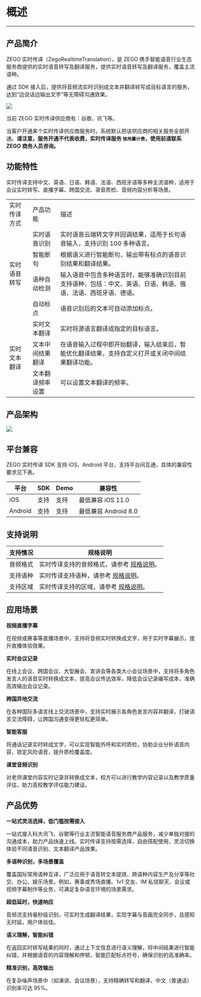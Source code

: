 # 概述

- - -

## 产品简介

ZEGO 实时传译（ZegoRealtimeTranslation），是 ZEGO 携手智能语音行业生态服务商提供的实时语音转写及翻译服务，提供实时语音转写及翻译服务，覆盖主流语种。

通过 SDK 接入后，提供将音频流实时识别成文本并翻译转写成目标语言的服务，达到“边说话边输出文字”等无障碍沟通效果。

<Frame width="512" height="auto" caption=""><img src="https://doc-media.zego.im/sdk-doc/Pics/ZegoRealtimeTranslation/product_peitu.png" /></Frame>

<Warning title="注意">


<p>当前 ZEGO 实时传译供应商有：谷歌、讯飞等。</p>

<p>当客户开通某个实时传译供应商服务时，系统默认把该供应商的相关服务全部开通。<b>请注意，服务开通不代表收费，实时传译服务 <code>按用量计费</code>，使用前请联系 ZEGO 商务人员咨询。</b></p>

</Warning>



## 功能特性

实时传译支持中文、英语、日语、韩语、法语、西班牙语等多种主流语种，适用于会议实时转写、直播字幕、跨国交流、录音质检、音频内容分析等场景。

<table>

<tbody><tr>
<td>实时传译方式</td>
<td>产品功能</td>
<td>描述</td>
</tr>
<tr>
<td rowspan="4">实时语音转写</td>
<td>实时语音识别</td>
<td>实时语音云端转文字并回调结果，适用于长句语音输入，支持识别 100 多种语言。</td>
</tr>
<tr>
<td>智能断句</td>
<td>根据语义进行智能断句，输出带有标点的语音识别结果和翻译结果。</td>
</tr>
<tr>
<td>语种自动检测</td>
<td>输入语音中包含多种语言时，能够准确识别目前支持语种，包括：中文、英语、日语、韩语、俄语、法语、西班牙语、德语。</td>
</tr>
<tr>
<td>自动标点</td>
<td>语音识别后的文本可自动添加标点。</td>
</tr>
<tr>
<td rowspan="3">实时文本翻译</td>
<td>实时文本翻译</td>
<td>实时将源语言翻译成指定的目标语言。</td>
</tr>
<tr>
<td>文本中间结果翻译</td>
<td>在语音输入过程中即开始翻译，输入结束后，智能优化翻译结果，支持自定义打开或关闭中间结果翻译功能。</td>
</tr>
<tr>
<td>文本翻译频率设置</td>
<td>可以设置文本翻译的频率。</td>
</tr>
</tbody></table>


## 产品架构

<Frame width="512" height="auto" caption=""><img src="https://doc-media.zego.im/sdk-doc/Pics/ZegoRealtimeTranslation/ZegoRealtimeTranslation_architecture.png" /></Frame>

## 平台兼容

ZEGO 实时传译 SDK 支持 iOS、Android 平台，支持平台间互通，具体的兼容性要求见下表。

| 平台 | SDK | Demo | 兼容性 |
| --- | --- | --- |---|
| iOS | 支持 | 支持|最低兼容 iOS 11.0|
| Android | 支持 | 支持|最低兼容 Android 8.0|


## 支持说明
| 支持情况 | 规格说明 |
| --- | ---- |
| 音频格式 | 实时传译支持的音频格式，请参考 [规格说明](https://doc-zh.zego.im/article/16705)。|
| 支持语种 | 实时传译支持语种，请参考 [规格说明](https://doc-zh.zego.im/article/16705)。|
| 支持区域 | 实时传译支持的区域，请参考 [规格说明](https://doc-zh.zego.im/article/16705)。|


## 应用场景

**视频直播字幕**

在视频或赛事等直播场景中，支持将音频实时转换成文字，用于实时字幕展示，提升直播体验效果。

**实时会议记录**

在线上会议、跨国会议、大型展会、宣讲会等各类大小会议场景中，支持将多角色发言人的语音实时转换成文本，提高会议传达效率，降低会议记录编写成本，准确高效输出会议记录。

**跨国异地交流**

在各种国际多语言线上交流场景中，支持实时展示各角色发言内容并翻译，打破语言交流障碍，让跨国沟通变得更轻松更简单。

**智能客服**

将通话记录实时转成文字，可以实现智能外呼和实时质检，协助企业分析语音内容，锁定风险语音，提升质检覆盖度。

**课堂音频识别**

对老师课堂内容实时记录并转换成文本，校方可以进行教学内容记录以及教学质量评估，助力高校教学评估能力建设。


## 产品优势

**一站式灵活选择，低门槛按需接入**

一站式接入科大讯飞、谷歌等行业主流智能语音服务商产品服务，减少单独对接的沟通成本，助力产品快速上线。实时传译支持按需选择，自由搭配使用，灵活切换体验不同语音识别、文本翻译产品效果。

**多语种识别，多场景覆盖**

覆盖国际常用语种互译，广泛应用于语音转文本提效、跨语种内容生产及分享等社交、办公、娱乐场景。例如，赛事或秀场直播、1v1 交友、IM 私信聊天、会议或视频字幕制作等业务，可满足复杂语言环境的场景需求。

**超低延时，快速响应**

音频流支持毫秒级识别，可实时生成翻译结果，实现字幕与音画完全同步，且感知无时延，用户体验佳。

**语义理解，智能纠错**

在返回实时转写结果的同时，通过上下文信息进行语义理解，将中间结果进行智能纠错，并根据语音的内容理解和停顿，智能匹配标点符号，确保识别的高准确率。

**精准识别，高效输出**

在复杂噪声场景中（如演讲、会议场景），支持精确转写和翻译，中文（普通话）识别率可达 95%。

<Content />


